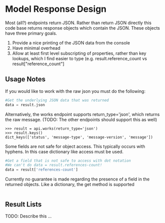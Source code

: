 # Model Response Design

Most (all?) endpoints return JSON. Rather than return JSON directly this code base returns response objects which contain the JSON. These objects have three primary goals.

1. Provide a nice printing of the JSON data from the console
2. Have minimal overhead
3. Allow at least first level subscripting of properties, rather than key lookups, which I find easier to type (e.g. result.reference_count vs result["reference_count"]

## Usage Notes

If you would like to work with the raw json you must do the following:

```python
#Get the underlying JSON data that was returned
data = result.json
```

Alternatively, the works endpoint supports return_type='json', which returns the raw message. (TODO: The other endpoints should support this as well)

```
>>> result = api.works(return_type='json')
>>> result.keys()
dict_keys(['status', 'message-type', 'message-version', 'message'])
```

Some fields are not safe for object access. This typically occurs with hyphens. In this case dictionary like access must be used.

```python
#Get a field that is not safe to access with dot notation
#We can't do data = result.references-count!
data = result['references-count']
```

Currently no guarantee is made regarding the presence of a field in the returned objects. Like a dictionary, the get method is supported
```python

```

## Result Lists

TODO: Describe this ...
